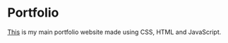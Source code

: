 # Portfolio
[This](https://jay-312.github.io/Portfolio/) is my main portfolio website made using CSS, HTML and JavaScript.
